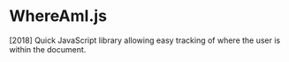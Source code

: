 # WhereAmI.js
[2018] Quick JavaScript library allowing easy tracking of where the user is within the document.
